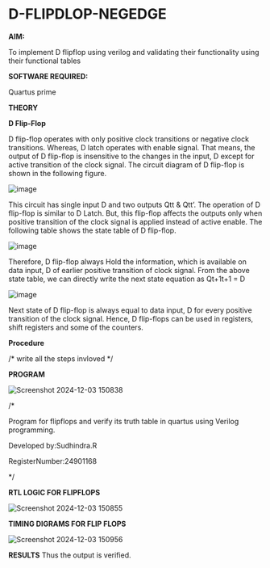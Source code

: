 # D-FLIPDLOP-NEGEDGE

**AIM:**

To implement  D flipflop using verilog and validating their functionality using their functional tables

**SOFTWARE REQUIRED:**

Quartus prime

**THEORY**

**D Flip-Flop**

D flip-flop operates with only positive clock transitions or negative clock transitions. Whereas, D latch operates with enable signal. That means, the output of D flip-flop is insensitive to the changes in the input, D except for active transition of the clock signal. The circuit diagram of D flip-flop is shown in the following figure.

![image](https://github.com/naavaneetha/D-FLIPDLOP-NEGEDGE/assets/154305477/48c81fe8-bc3f-40e7-95e2-519fc155ad51)

This circuit has single input D and two outputs Qtt & Qtt’. The operation of D flip-flop is similar to D Latch. But, this flip-flop affects the outputs only when positive transition of the clock signal is applied instead of active enable. The following table shows the state table of D flip-flop.

![image](https://github.com/naavaneetha/D-FLIPDLOP-NEGEDGE/assets/154305477/e5f3fda7-68ec-4a3a-a0a4-cf6f9cc4ab55)

Therefore, D flip-flop always Hold the information, which is available on data input, D of earlier positive transition of clock signal. From the above state table, we can directly write the next state equation as Qt+1t+1 = D

![image](https://github.com/naavaneetha/D-FLIPDLOP-NEGEDGE/assets/154305477/8592c0d8-2917-4142-91b9-d6c30dd891d2)

Next state of D flip-flop is always equal to data input, D for every positive transition of the clock signal. Hence, D flip-flops can be used in registers, shift registers and some of the counters.

**Procedure**

/* write all the steps invloved */

**PROGRAM**

![Screenshot 2024-12-03 150838](https://github.com/user-attachments/assets/4fb7801b-8ae4-4b08-bf5e-d758a67641b2)

/* 

Program for flipflops and verify its truth table in quartus using Verilog programming.

Developed by:Sudhindra.R

RegisterNumber:24901168

*/

**RTL LOGIC FOR FLIPFLOPS**

![Screenshot 2024-12-03 150855](https://github.com/user-attachments/assets/faeecab0-37a1-460b-9ed6-16736b37a195)

**TIMING DIGRAMS FOR FLIP FLOPS**

![Screenshot 2024-12-03 150956](https://github.com/user-attachments/assets/25092f02-8226-417f-8c7b-91de996cfc60)

**RESULTS**
Thus the output is verified.
